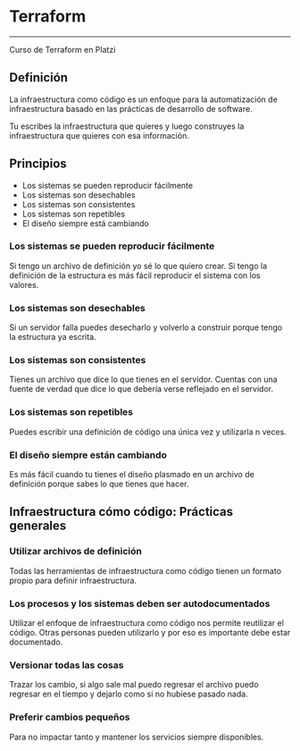 # Terraform

---

Curso de Terraform en Platzi

## Definición

La infraestructura como código es un enfoque para la automatización de infraestructura basado en las prácticas de desarrollo de software.

Tu escribes la infraestructura que quieres y luego construyes la infraestructura que quieres con esa información.

## Principios

- Los sistemas se pueden reproducir fácilmente
- Los sistemas son desechables
- Los sistemas son consistentes
- Los sistemas son repetibles
- El diseño siempre está cambiando

### Los sistemas se pueden reproducir fácilmente

Si tengo un archivo de definición yo sé lo que quiero crear. Si tengo la definición de la estructura es más fácil reproducir el sistema con los valores.

### Los sistemas son desechables

Si un servidor falla puedes desecharlo y volverlo a construir porque tengo la estructura ya escrita.

### Los sistemas son consistentes

Tienes un archivo que dice lo que tienes en el servidor. Cuentas con una fuente de verdad que dice lo que debería verse reflejado en el servidor.

### Los sistemas son repetibles

Puedes escribir una definición de código una única vez y utilizarla n veces.

### El diseño siempre están cambiando

Es más fácil cuando tu tienes el diseño plasmado en un archivo de definición porque sabes lo que tienes que hacer.

## Infraestructura cómo código: Prácticas generales

### Utilizar archivos de definición

Todas las herramientas de infraestructura como código tienen un formato propio para definir infraestructura.

### Los procesos y los sistemas deben ser autodocumentados

Utilizar el enfoque de infraestructura como código nos permite reutilizar el código. Otras personas pueden utilizarlo y por eso es importante debe estar documentado.

### Versionar todas las cosas

Trazar los cambio, si algo sale mal puedo regresar el archivo puedo regresar en el tiempo y dejarlo como si no hubiese pasado nada.

### Preferir cambios pequeños

Para no impactar tanto y mantener los servicios siempre disponibles.

